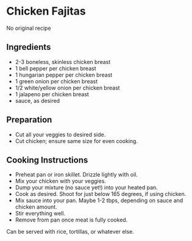 # Chicken Fajitas
No original recipe

## Ingredients

* 2-3 boneless, skinless chicken breast
* 1 bell pepper per chicken breast
* 1 hungarian pepper per chicken breast
* 1 green onion per chicken breast
* 1/2 white/yellow onion per chicken breast
* 1 jalapeno per chicken breast
* sauce, as desired

## Preparation

* Cut all your veggies to desired side.
* Cut chicken; ensure same size for even cooking.

## Cooking Instructions

* Preheat pan or iron skillet. Drizzle lightly with oil.
* Mix your chicken with your veggies.
* Dump your mixture (no sauce yet!) into your heated pan.
* Cook as desired. Shoot for just below 165 degrees, if using chicken.
* Mix sauce into your pan. Maybe 1-2 tbps, depending on sauce and chicken amount.
* Stir everything well.
* Remove from pan once meat is fully cooked.

Can be served with rice, tortillas, or whatever else.
